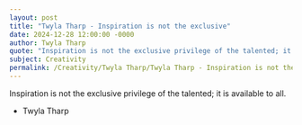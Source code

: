 ```yaml
---
layout: post
title: "Twyla Tharp - Inspiration is not the exclusive"
date: 2024-12-28 12:00:00 -0000
author: Twyla Tharp
quote: "Inspiration is not the exclusive privilege of the talented; it is available to all."
subject: Creativity
permalink: /Creativity/Twyla Tharp/Twyla Tharp - Inspiration is not the exclusive
---
```


Inspiration is not the exclusive privilege of the talented; it is available to all.

- Twyla Tharp

